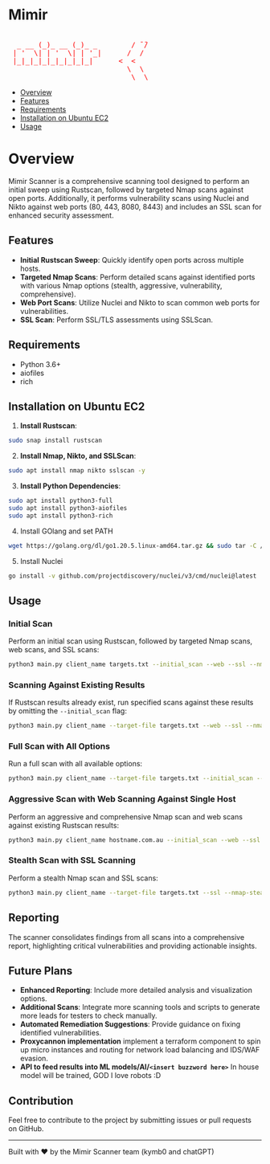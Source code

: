 
# Mimir

<pre style="color: red;">
                                
  _ __ (_)_ __ (_)_ _        / ̄ ̄/
 | '  \| | '  \| | '_|      /  / 
 |_|_|_|_|_|_|_|_|_|      <  <  
                            \  \ 
                             \__\
</pre>
                         

- [Overview](#Overview)
- [Features](#Features)
- [Requirements](#Requirements)
- [Installation on Ubuntu EC2](#Installation-on-Ubuntu-EC2)
- [Usage](#Usage)

# Overview

Mimir Scanner is a comprehensive scanning tool designed to perform an initial sweep using Rustscan, followed by targeted Nmap scans against open ports. Additionally, it performs vulnerability scans using Nuclei and Nikto against web ports (80, 443, 8080, 8443) and includes an SSL scan for enhanced security assessment.

## Features

- **Initial Rustscan Sweep**: Quickly identify open ports across multiple hosts.
- **Targeted Nmap Scans**: Perform detailed scans against identified ports with various Nmap options (stealth, aggressive, vulnerability, comprehensive).
- **Web Port Scans**: Utilize Nuclei and Nikto to scan common web ports for vulnerabilities.
- **SSL Scan**: Perform SSL/TLS assessments using SSLScan.

## Requirements

- Python 3.6+
- aiofiles
- rich


## Installation on Ubuntu EC2

1. **Install Rustscan**:

```sh
sudo snap install rustscan
```

2. **Install Nmap, Nikto, and SSLScan**:

```sh
sudo apt install nmap nikto sslscan -y
```

3. **Install Python Dependencies**:

```sh
sudo apt install python3-full
sudo apt install python3-aiofiles
sudo apt install python3-rich
```
4. Install GOlang and set PATH

```sh
wget https://golang.org/dl/go1.20.5.linux-amd64.tar.gz && sudo tar -C /usr/local -xzf go1.20.5.linux-amd64.tar.gz && echo -e '\n# Go environment variables\nexport GOROOT=/usr/local/go\nexport GOPATH=$HOME/go\nexport PATH=$PATH:$GOROOT/bin:$GOPATH/bin' >> ~/.bashrc && source ~/.bashrc && go version

```

5. Install Nuclei

```sh
go install -v github.com/projectdiscovery/nuclei/v3/cmd/nuclei@latest
```

## Usage

### Initial Scan

Perform an initial scan using Rustscan, followed by targeted Nmap scans, web scans, and SSL scans:

```sh
python3 main.py client_name targets.txt --initial_scan --web --ssl --nmap-all --report-file report.json
```

### Scanning Against Existing Results

If Rustscan results already exist, run specified scans against these results by omitting the `--initial_scan` flag:

```sh
python3 main.py client_name --target-file targets.txt --web --ssl --nmap-aggressive --report-file report.json
```

### Full Scan with All Options

Run a full scan with all available options:

```sh
python3 main.py client_name --target-file targets.txt --initial_scan --web --ssl --nmap-all --report-file report.json
```

### Aggressive Scan with Web Scanning Against Single Host

Perform an aggressive and comprehensive Nmap scan and web scans against existing Rustscan results:

```sh
python3 main.py client_name hostname.com.au --initial_scan --web --ssl --nmap-aggresive --nmap-comprehensive --report-file report.json
```

### Stealth Scan with SSL Scanning

Perform a stealth Nmap scan and SSL scans:

```sh
python3 main.py client_name --target-file targets.txt --ssl --nmap-stealth --report-file report.json
```

## Reporting

The scanner consolidates findings from all scans into a comprehensive report, highlighting critical vulnerabilities and providing actionable insights.

## Future Plans

- **Enhanced Reporting**: Include more detailed analysis and visualization options.
- **Additional Scans**: Integrate more scanning tools and scripts to generate more leads for testers to check manually.
- **Automated Remediation Suggestions**: Provide guidance on fixing identified vulnerabilities.
- **Proxycannon implementation** implement a terraform component to spin up micro instances and routing for network load balancing and IDS/WAF evasion.
- **API to feed results into ML models/AI/`<insert buzzword here>`** In house model will be trained, GOD I love robots :D

## Contribution

Feel free to contribute to the project by submitting issues or pull requests on GitHub.

---

Built with ❤️ by the Mimir Scanner team (kymb0 and chatGPT)
